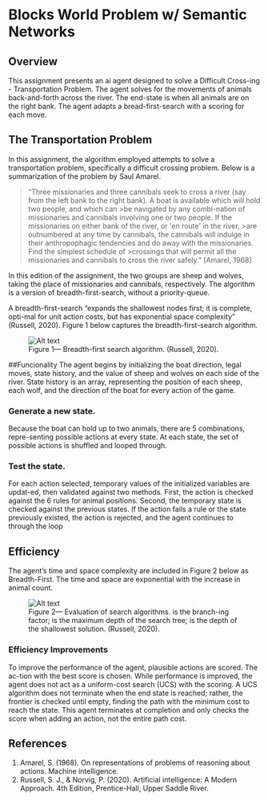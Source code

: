 # Blocks World Problem w/ Semantic Networks

## Overview
This assignment presents an ai agent designed to solve a Difficult Cross-ing - Transportation Problem.  The agent solves for the movements of animals back-and-forth across the river. The end-state is when all animals are on the right bank. The agent adapts a bread-first-search with a scoring for each move.

## The Transportation Problem
In this assignment, the algorithm employed attempts to solve a transportation problem, specifically a difficult crossing problem. Below is a summarization of the problem by Saul Amarel.
>“Three missionaries and three cannibals seek to cross a river (say from the left bank to the right bank). A boat is available which will hold two people, and which can >be navigated by any combi-nation of missionaries and cannibals involving one or two people. If the missionaries on either bank of the river, or 'en route' in the river, >are outnumbered at any time by cannibals, the cannibals will indulge in their anthropophagic tendencies and do away with the missionaries. Find the simplest schedule of >crossings that will permit all the missionaries and cannibals to cross the river safely.” [Amarel, 1968]

In this edition of the assignment, the two groups are sheep and wolves, taking the place of missionaries and cannibals, respectively. The algorithm is a version of breadth-first-search, without a priority-queue. 

A breadth-first-search “expands the shallowest nodes first; it is complete, opti-mal for unit action costs, but has exponential space complexity” (Russell, 2020). Figure 1 below captures the breadth-first-search algorithm.

<figure>
  <img src="https://github.gatech.edu/storage/user/36047/files/3cbb0588-3ae4-4ca3-b061-15da84ce427b" alt="Alt text">
  <figcaption>Figure 1—	Breadth-first search algorithm. (Russell, 2020).</figcaption>
</figure>

##Funcionality
The agent begins by initializing the boat direction, legal moves, state history, and the value of sheep and wolves on each side of the river. State history is an array, representing the position of each sheep, each wolf, and the direction of the boat for every action of the game.

### Generate a new state.
Because the boat can hold up to two animals, there are 5 combinations, repre-senting possible actions at every state. At each state, the set of possible actions is shuffled and looped through.

### Test the state.
For each action selected, temporary values of the initialized variables are updat-ed, then validated against two methods.
First, the action is checked against the 6 rules for animal positions. Second, the temporary state is checked against the previous states. If the action fails a rule or the state previously existed, the action is rejected, and the agent continues to through the loop

## Efficiency
The agent’s time and space complexity are included in Figure 2 below as Breadth-First. The time and space are exponential with the increase in animal count.

<figure>
  <img src="https://github.gatech.edu/storage/user/36047/files/16dd686c-3888-4e93-b694-3d5ffdeb1345" alt="Alt text">
  <figcaption>Figure 2—	Evaluation of search algorithms. is the branch-ing factor; is the maximum depth of the search tree; is the depth of the shallowest solution. (Russell, 2020).</figcaption>
</figure>

### Efficiency Improvements
To improve the performance of the agent, plausible actions are scored. The ac-tion with the best score is chosen. While performance is improved, the agent does not act as a uniform-cost search (UCS) with the scoring. A UCS algorithm does not terminate when the end state is reached; rather, the frontier is checked until empty, finding the path with the minimum cost to reach the state. This agent terminates at completion and only checks the score when adding an action, not the entire path cost.


## References
1. Amarel, S. (1968). On representations of problems of reasoning about actions. Machine intelligence.
2. Russell, S. J., & Norvig, P. (2020). Artificial intelligence: A Modern Approach. 4th Edition, Prentice-Hall, Upper Saddle River.
